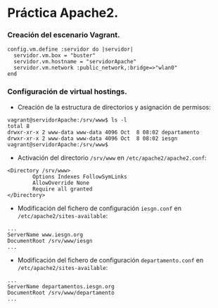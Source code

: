# Práctica Apache2.
### Creación del escenario Vagrant.
~~~
config.vm.define :servidor do |servidor|  
  servidor.vm.box = "buster"
  servidor.vm.hostname = "servidorApache"
  servidor.vm.network :public_network,:bridge=>"wlan0"
end
~~~

### Configuración de virtual hostings.
- Creación de la estructura de directorios y asignación de permisos:
~~~
vagrant@servidorApache:/srv/www$ ls -l
total 8
drwxr-xr-x 2 www-data www-data 4096 Oct  8 08:02 departamento
drwxr-xr-x 2 www-data www-data 4096 Oct  8 08:02 iesgn
vagrant@servidorApache:/srv/www$ 
~~~

- Activación del directorio `/srv/www` en `/etc/apache2/apache2.conf`:
~~~
<Directory /srv/www>
        Options Indexes FollowSymLinks
        AllowOverride None
        Require all granted
</Directory>
~~~

- Modificación del fichero de configuración `iesgn.conf` en `/etc/apache2/sites-available`:
~~~
...
ServerName www.iesgn.org
DocumentRoot /srv/www/iesgn
...
~~~

- Modificación del fichero de configuración `departamento.conf` en `/etc/apache2/sites-available`:
~~~
...
ServerName departamentos.iesgn.org
DocumentRoot /srv/www/departamento
...
~~~